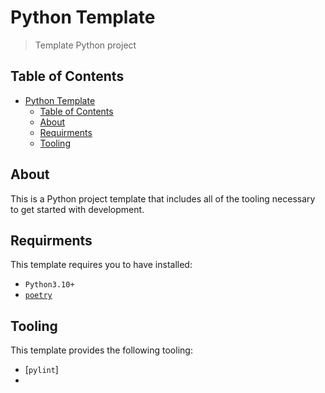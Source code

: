 # Python Template

> Template Python project

## Table of Contents

- [Python Template](#python-template)
  - [Table of Contents](#table-of-contents)
  - [About](#about)
  - [Requirments](#requirments)
  - [Tooling](#tooling)

## About

This is a Python project template that includes all of the tooling necessary to get started with development.

## Requirments

This template requires you to have installed:

- `Python3.10+`
- [`poetry`](https://python-poetry.org)

## Tooling

This template provides the following tooling:

- [`pylint`]
-
